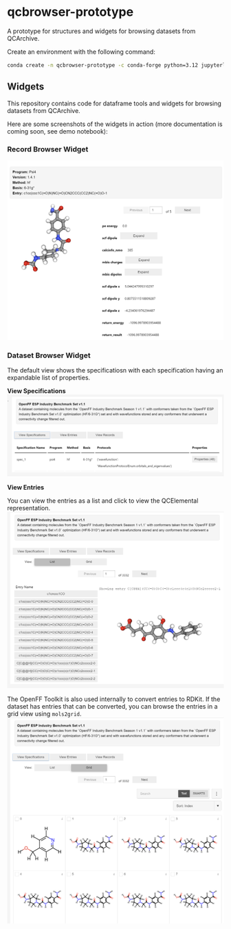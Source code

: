 # qcbrowser-prototype
A prototype for structures and widgets for browsing datasets from QCArchive.

Create an environment with the following command:
```bash
conda create -n qcbrowser-prototype -c conda-forge python=3.12 jupyterlab qcportal openff-toolkit mols2grid
```

## Widgets

This repository contains code for dataframe tools and widgets for browsing datasets from QCArchive. 

Here are some screenshots of the widgets in action (more documentation is coming soon, see demo notebook):

### Record Browser Widget
![images/record_browser.png](images/record_browser.png)

### Dataset Browser Widget
The default view shows the specificatiosn with each specification having an expandable list of properties.

**View Specifications**  
![images/dataset_browser.png](images/dataset_browser_1.png)

**View Entries**

You can view the entries as a list and click to view the QCElemental representation.
![images/dataset_browser_entries.png](images/dataset_browser_entries.png)

The OpenFF Toolkit is also used internally to convert entries to RDKit. If the dataset has entries that can be converted, you can browse the entries in a grid view using `mols2grid`.
![images/dataset_browser_rdkit.png](images/dataset_browser_entries_rdkit.png)
